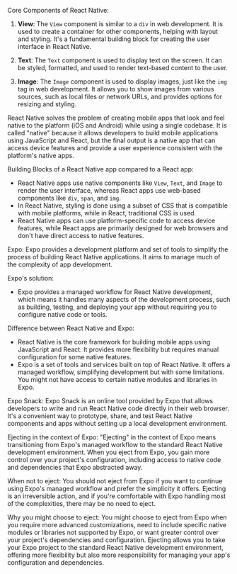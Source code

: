 Core Components of React Native:
1. **View**: The `View` component is similar to a `div` in web development. It is used to create a container for other components, helping with layout and styling. It's a fundamental building block for creating the user interface in React Native.

2. **Text**: The `Text` component is used to display text on the screen. It can be styled, formatted, and used to render text-based content to the user.

3. **Image**: The `Image` component is used to display images, just like the `img` tag in web development. It allows you to show images from various sources, such as local files or network URLs, and provides options for resizing and styling.

React Native solves the problem of creating mobile apps that look and feel native to the platform (iOS and Android) while using a single codebase. It is called "native" because it allows developers to build mobile applications using JavaScript and React, but the final output is a native app that can access device features and provide a user experience consistent with the platform's native apps.

Building Blocks of a React Native app compared to a React app:
- React Native apps use native components like `View`, `Text`, and `Image` to render the user interface, whereas React apps use web-based components like `div`, `span`, and `img`.
- In React Native, styling is done using a subset of CSS that is compatible with mobile platforms, while in React, traditional CSS is used.
- React Native apps can use platform-specific code to access device features, while React apps are primarily designed for web browsers and don't have direct access to native features.

Expo:
Expo provides a development platform and set of tools to simplify the process of building React Native applications. It aims to manage much of the complexity of app development.

Expo's solution:
- Expo provides a managed workflow for React Native development, which means it handles many aspects of the development process, such as building, testing, and deploying your app without requiring you to configure native code or tools.

Difference between React Native and Expo:
- React Native is the core framework for building mobile apps using JavaScript and React. It provides more flexibility but requires manual configuration for some native features.
- Expo is a set of tools and services built on top of React Native. It offers a managed workflow, simplifying development but with some limitations. You might not have access to certain native modules and libraries in Expo.

Expo Snack:
Expo Snack is an online tool provided by Expo that allows developers to write and run React Native code directly in their web browser. It's a convenient way to prototype, share, and test React Native components and apps without setting up a local development environment.

Ejecting in the context of Expo:
"Ejecting" in the context of Expo means transitioning from Expo's managed workflow to the standard React Native development environment. When you eject from Expo, you gain more control over your project's configuration, including access to native code and dependencies that Expo abstracted away.

When not to eject:
You should not eject from Expo if you want to continue using Expo's managed workflow and prefer the simplicity it offers. Ejecting is an irreversible action, and if you're comfortable with Expo handling most of the complexities, there may be no need to eject.

Why you might choose to eject:
You might choose to eject from Expo when you require more advanced customizations, need to include specific native modules or libraries not supported by Expo, or want greater control over your project's dependencies and configuration. Ejecting allows you to take your Expo project to the standard React Native development environment, offering more flexibility but also more responsibility for managing your app's configuration and dependencies.